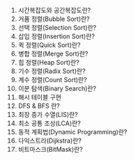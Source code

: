 1. 시간복잡도와 공간복잡도란?
2. 거품 정렬(Bubble Sort)란?
3. 선택 정렬(Selection Sort)란?
4. 삽입 정렬(Insertion Sort)란?
5. 퀵 정렬(Quick Sort)란?
6. 병합 정렬(Merge Sort)란?
7. 힙 정렬(Heap Sort)란?
8. 기수 정렬(Radix Sort)란?
9. 계수 정렬(Count Sort)란?
10. 이분 탐색(Binary Search)란?
11. 해시 테이블 구현
12. DFS & BFS 란?
13. 최장 증가 수열(LIS)란?
14. 최소 공통 조상(LCA)란?
15. 동적 계획법(Dynamic Programming)란?
16. 다익스트라(Dijkstra)란?
17. 비트마스크(BitMask)란?
